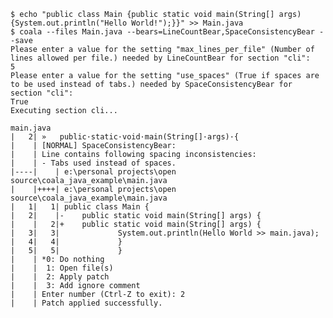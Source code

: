﻿```
$ echo "public class Main {public static void main(String[] args) {System.out.println("Hello World!");}}" >> Main.java
$ coala --files Main.java --bears=LineCountBear,SpaceConsistencyBear --save
Please enter a value for the setting "max_lines_per_file" (Number of lines allowed per file.) needed by LineCountBear for section "cli":
5
Please enter a value for the setting "use_spaces" (True if spaces are to be used instead of tabs.) needed by SpaceConsistencyBear for section "cli":
True
Executing section cli...

main.java
|   2| »   public·static·void·main(String[]·args)·{
|    | [NORMAL] SpaceConsistencyBear:
|    | Line contains following spacing inconsistencies:
|    | - Tabs used instead of spaces.
|----|    | e:\personal projects\open source\coala_java_example\main.java
|    |++++| e:\personal projects\open source\coala_java_example\main.java
|   1|   1| public class Main {
|   2|    |-    public static void main(String[] args) {
|    |   2|+    public static void main(String[] args) {
|   3|   3|             System.out.println(Hello World >> main.java);
|   4|   4|             }
|   5|   5|             }
|    | *0: Do nothing
|    |  1: Open file(s)
|    |  2: Apply patch
|    |  3: Add ignore comment
|    | Enter number (Ctrl-Z to exit): 2
|    | Patch applied successfully.
```
